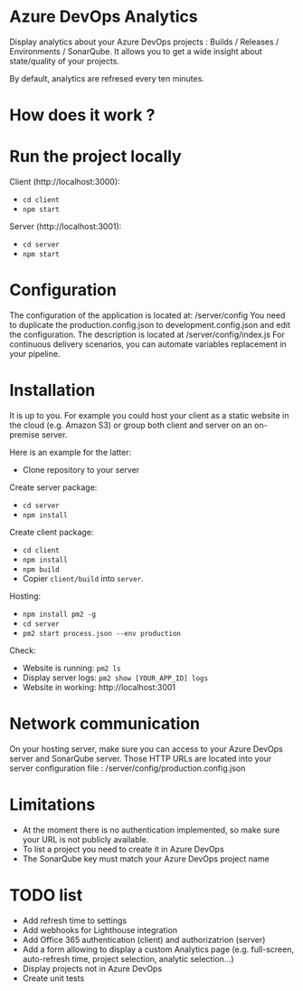 # Azure DevOps Analytics
Display analytics about your Azure DevOps projects : Builds / Releases / Environments / SonarQube.
It allows you to get a wide insight about state/quality of your projects.

By default, analytics are refresed every ten minutes.

# How does it work ?

# Run the project locally
Client (http://localhost:3000):
- `cd client`
- `npm start`

Server (http://localhost:3001):
- `cd server`
- `npm start`

# Configuration
The configuration of the application is located at: /server/config
You need to duplicate the production.config.json to development.config.json and edit the configuration. The description is located at /server/config/index.js
For continuous delivery scenarios, you can automate variables replacement in your pipeline.

# Installation
It is up to you. For example you could host your client as a static website in the cloud (e.g. Amazon S3) or group both client and server on an on-premise server.

Here is an example for the latter:

- Clone repository to your server

Create server package:
- `cd server`
- `npm install`

Create client package:
- `cd client`
- `npm install`
- `npm build`
- Copier `client/build` into `server`.

Hosting:
- `npm install pm2 -g`
- `cd server`
- `pm2 start process.json --env production`

Check:
- Website is running: `pm2 ls`
- Display server logs: `pm2 show [YOUR_APP_ID] logs`
- Website in working: http://localhost:3001

# Network communication
On your hosting server, make sure you can access to your Azure DevOps server and SonarQube server. Those HTTP URLs are located into your server configuration file : /server/config/production.config.json

# Limitations
- At the moment there is no authentication implemented, so make sure your URL is not publicly available.
- To list a project you need to create it in Azure DevOps
- The SonarQube key must match your Azure DevOps project name

# TODO list
- Add refresh time to settings
- Add webhooks for Lighthouse integration
- Add Office 365 authentication (client) and authorizatrion (server)
- Add a form allowing to display a custom Analytics page (e.g. full-screen, auto-refresh time, project selection, analytic selection...)
- Display projects not in Azure DevOps
- Create unit tests
